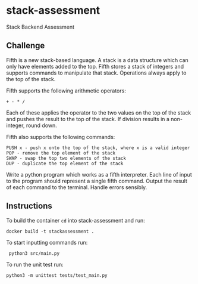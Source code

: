 # stack-assessment
Stack Backend Assessment

## Challenge

Fifth is a new stack-based language. A stack is a data structure which can only have elements added to the top. Fifth stores a stack of integers and supports commands to manipulate that stack. Operations always apply to the top of the stack.

Fifth supports the following arithmetic operators:

``` + - * / ```

Each of these applies the operator to the two values on the top of the stack and pushes the result to the top of the stack. If division results in a non-integer, round down.

Fifth also supports the following commands:

```
PUSH x - push x onto the top of the stack, where x is a valid integer
POP - remove the top element of the stack
SWAP - swap the top two elements of the stack
DUP - duplicate the top element of the stack
```

Write a python program which works as a fifth interpreter. Each line of input to the program should represent a single fifth command. Output the result of each command to the terminal. Handle errors sensibly.

## Instructions

To build the container `cd` into stack-assessment and run:

` docker build -t stackassessment . `

To start inputting commands run:

`  python3 src/main.py  ` 

To run the unit test run:

` python3 -m unittest tests/test_main.py `

